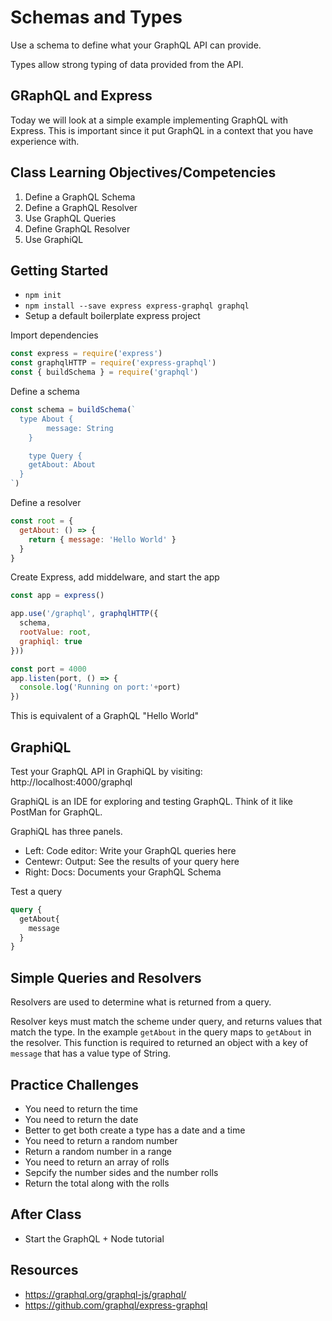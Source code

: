 # Schemas and Types 

Use a schema to define what your GraphQL API can provide. 

Types allow strong typing of data provided from the API. 

## GRaphQL and Express

Today we will look at a simple example implementing GraphQL with Express. This is important since it put GraphQL in a context that you have experience with. 

## Class Learning Objectives/Competencies

1. Define a GraphQL Schema
1. Define a GraphQL Resolver
1. Use GraphQL Queries 
1. Define GraphQL Resolver
1. Use GraphiQL

## Getting Started

- `npm init`
- `npm install --save express express-graphql graphql`
- Setup a default boilerplate express project

Import dependencies 

```JavaScript 
const express = require('express')
const graphqlHTTP = require('express-graphql')
const { buildSchema } = require('graphql')
```

Define a schema 

```JavaScript 
const schema = buildSchema(`
  type About {
		message: String
	}

	type Query {
    getAbout: About
  }
`)
```

Define a resolver 

```JavaScript 
const root = {
  getAbout: () => {
    return { message: 'Hello World' }
  }
}
```

Create Express, add middelware, and start the app 

```JavaScript 
const app = express()

app.use('/graphql', graphqlHTTP({
  schema, 
  rootValue: root, 
  graphiql: true
}))

const port = 4000
app.listen(port, () => {
  console.log('Running on port:'+port)
})
```

This is equivalent of a GraphQL "Hello World"

## GraphiQL

Test your GraphQL API in GraphiQL by visiting: http://localhost:4000/graphql

GraphiQL is an IDE for exploring and testing GraphQL. Think of it like PostMan for GraphQL. 

GraphiQL has three panels.  

- Left: Code editor: Write your GraphQL queries here
- Centewr: Output: See the results of your query here
- Right: Docs: Documents your GraphQL Schema

Test a query

```GraphQL
query {
  getAbout{
    message
  }
}
```

## Simple Queries and Resolvers

Resolvers are used to determine what is returned from a query. 

Resolver keys must match the scheme under query, and returns values that match the type. In the example `getAbout` in the query maps to `getAbout` in the resolver. This function is required to returned an object with a key of `message` that has a value type of String. 

## Practice Challenges 

- You need to return the time 
- You need to return the date
- Better to get both create a type has a date and a time
- You need to return a random number
- Return a random number in a range
- You need to return an array of rolls
- Sepcify the number sides and the number rolls
- Return the total along with the rolls

## After Class 

- Start the GraphQL + Node tutorial

## Resources 

- https://graphql.org/graphql-js/graphql/
- https://github.com/graphql/express-graphql
